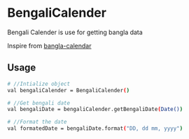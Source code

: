 # BengaliCalender

Bengali Calender is use for getting bangla data

Inspire from [bangla-calendar](https://github.com/nuhil/bangla-calendar/)

## Usage

```bash
# //Intialize object
val bengaliCalender = BengaliCalender()

# //Get bengali date
val bengaliDate = bengaliCalender.getBengaliDate(Date())

# //Format the date
val formatedDate = bengaliDate.format("DD, dd mm, yyyy")
```
